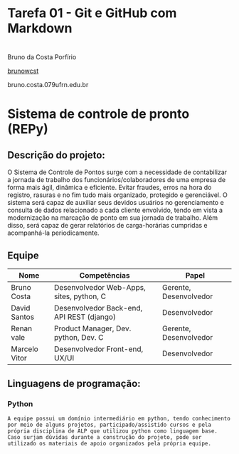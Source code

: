 # Tarefa 01 - Git e GitHub com Markdown <h1>

Bruno da Costa Porfírio

[brunowcst](https://github.com/Brunowcst)

bruno.costa.079ufrn.edu.br 

# Sistema de controle de pronto (REPy)
## Descrição do projeto:

O Sistema de Controle de Pontos surge com a necessidade de contabilizar a jornada de trabalho dos funcionários/colaboradores de uma empresa de forma mais ágil, dinâmica e eficiente. Evitar fraudes, erros na hora do registro, rasuras e no fim tudo mais organizado, protegido e gerenciável.
O sistema será capaz de auxiliar seus devidos usuários no gerenciamento e consulta de dados relacionado a cada cliente envolvido, tendo em vista a modernização na marcação de ponto em sua jornada de trabalho. Além disso, será capaz de gerar relatórios de carga-horárias cumpridas e acompanhá-la periodicamente.

## Equipe
Nome | Competências | Papel |
---- | ------------ | ----- |
Bruno Costa | Desenvolvedor Web-Apps, sites, python, C | Gerente, Desenvolvedor |
David Santos | Desenvolvedor Back-end, API REST (django) | Desenvolvedor |
Renan vale | Product Manager, Dev. python, Dev. C | Gerente, Desenvolvedor |
Marcelo Vitor | Desenvolvedor Front-end, UX/UI | Desenvolvedor |

## Linguagens de programação:
### Python
    A equipe possui um domínio intermediário em python, tendo conhecimento por meio de alguns projetos, participado/assistido cursos e pela própria disciplina de ALP que utilizou python como linguagem base.
    Caso surjam dúvidas durante a construção do projeto, pode ser utilizado os materiais de apoio organizados pela própria equipe. 
